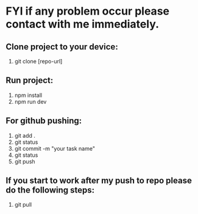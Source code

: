# FYI if any problem occur please contact with me immediately.

## Clone project to your device:
1. git clone [repo-url]

## Run project:
1. npm install
2. npm run dev

## For github pushing:
1. git add .
2. git status
3. git commit -m "your task name"
4. git status
5. git push

## If you start to work after my push to repo please do  the following steps:
1. git pull

